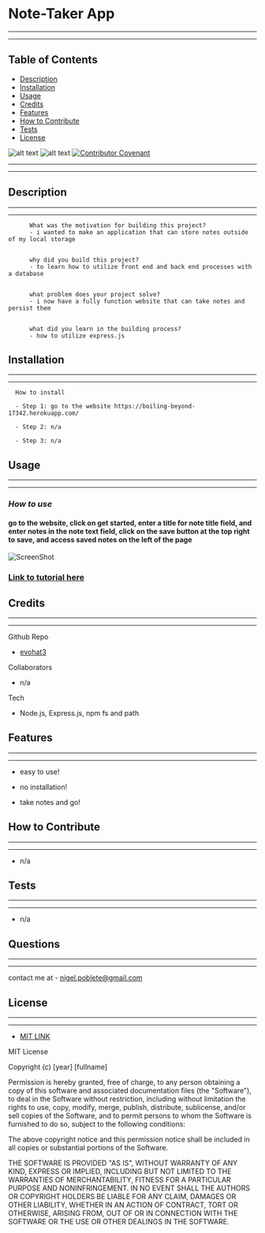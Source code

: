  
# Note-Taker App
---
---
## Table of Contents 
      
  * [Description](#description)
  * [Installation](#installation)
  * [Usage](#usage)
  * [Credits](#credits)
  * [Features](#features)
  * [How to Contribute](#how-to-contribute)
  * [Tests](#tests)
  * [License](#license)
      
    

  ![alt text](https://img.shields.io/badge/Badge-MIT%20LICENSE-brightgreen)   ![alt text](https://img.shields.io/github/last-commit/evohat3/Note-Taker)   [![Contributor Covenant](https://img.shields.io/badge/Contributor%20Covenant-2.1-4baaaa.svg)](code_of_conduct.md)



---
---
## Description
---
---
      
          What was the motivation for building this project?
          - i wanted to make an application that can store notes outside of my local storage
      
      
          why did you build this project?
          - to learn how to utilize front end and back end processes with a database
      
      
          what problem does your project solve?
          - i now have a fully function website that can take notes and persist them
      
      
          what did you learn in the building process?
          - how to utilize express.js 
      

      
## Installation
  ---
  ---      
  
      How to install
  
      - Step 1: go to the website https://boiling-beyond-17342.herokuapp.com/
      
      - Step 2: n/a
      
      - Step 3: n/a
      
      

## Usage
---
---      
### *How to use*
#### go to the website, click on get started, enter a title for note title field, and enter notes in the note text field, click on the save button at the top right to save, and access  saved notes on the left of the page
      
![ScreenShot](https://i.imgur.com/BX1jMZi.jpg)

### [Link to tutorial here](n/a) 



## Credits
---
---     
Github Repo
* [evohat3](https://github.com/evohat3)

Collaborators
* n/a
      
Tech
* Node.js, Express.js, npm fs and path

## Features
---
---
 * easy to use!
  
 * no installation!
  
 * take notes and go!

## How to Contribute
---
---     
 *  n/a     

## Tests
---
---
* n/a

##  Questions
---
---

contact me at - nigel.poblete@gmail.com
   
  
## License 
---
---    

  *  [MIT LINK](https://choosealicense.com/licenses/mit/)

    
MIT License

Copyright (c) [year] [fullname]

Permission is hereby granted, free of charge, to any person obtaining a copy
of this software and associated documentation files (the "Software"), to deal
in the Software without restriction, including without limitation the rights
to use, copy, modify, merge, publish, distribute, sublicense, and/or sell
copies of the Software, and to permit persons to whom the Software is
furnished to do so, subject to the following conditions:

The above copyright notice and this permission notice shall be included in all
copies or substantial portions of the Software.

THE SOFTWARE IS PROVIDED "AS IS", WITHOUT WARRANTY OF ANY KIND, EXPRESS OR
IMPLIED, INCLUDING BUT NOT LIMITED TO THE WARRANTIES OF MERCHANTABILITY,
FITNESS FOR A PARTICULAR PURPOSE AND NONINFRINGEMENT. IN NO EVENT SHALL THE
AUTHORS OR COPYRIGHT HOLDERS BE LIABLE FOR ANY CLAIM, DAMAGES OR OTHER
LIABILITY, WHETHER IN AN ACTION OF CONTRACT, TORT OR OTHERWISE, ARISING FROM,
OUT OF OR IN CONNECTION WITH THE SOFTWARE OR THE USE OR OTHER DEALINGS IN THE
SOFTWARE.


